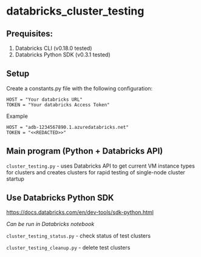 # databricks_cluster_testing

## Prequisites:
1. Databricks CLI (v0.18.0 tested)
1. Databricks Python SDK (v0.3.1 tested)

## Setup
Create a constants.py file with the following configuration:
```
HOST = "Your databricks URL"
TOKEN = "Your databricks Access Token"
```

Example
```
HOST = "adb-1234567890.1.azuredatabricks.net"
TOKEN = "<<REDACTED>>"
```

## Main program (Python + Databricks API)
`cluster_testing.py` - uses Databricks API to get current VM instance types for clusters and creates clusters for rapid testing of single-node cluster startup


## Use Databricks Python SDK
https://docs.databricks.com/en/dev-tools/sdk-python.html

*Can be run in Databricks notebook*

`cluster_testing_status.py` - check status of test clusters

`cluster_testing_cleanup.py` - delete test clusters

